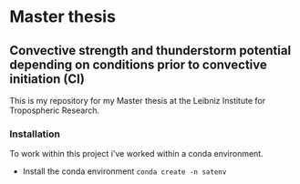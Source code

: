 # Master thesis
## Convective strength and thunderstorm potential depending on conditions prior to convective initiation (CI)

This is my repository for my Master thesis at the Leibniz Institute for Tropospheric Research.

### Installation
To work within this project i've worked within a conda environment.

- Install the conda environment `conda create -n satenv`

